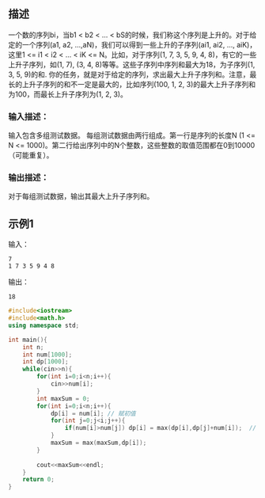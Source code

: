 ## 描述

一个数的序列bi，当b1 < b2 < ... < bS的时候，我们称这个序列是上升的。对于给定的一个序列(a1, a2, ...,aN)，我们可以得到一些上升的子序列(ai1, ai2, ..., aiK)，这里1 <= i1 < i2 < ... < iK <= N。比如，对于序列(1, 7, 3, 5, 9, 4, 8)，有它的一些上升子序列，如(1, 7), (3, 4, 8)等等。这些子序列中序列和最大为18，为子序列(1, 3, 5, 9)的和. 你的任务，就是对于给定的序列，求出最大上升子序列和。注意，最长的上升子序列的和不一定是最大的，比如序列(100, 1, 2, 3)的最大上升子序列和为100，而最长上升子序列为(1, 2, 3)。

### 输入描述：

输入包含多组测试数据。 每组测试数据由两行组成。第一行是序列的长度N (1 <= N <= 1000)。第二行给出序列中的N个整数，这些整数的取值范围都在0到10000（可能重复）。

### 输出描述：

对于每组测试数据，输出其最大上升子序列和。

## 示例1

输入：

```
7
1 7 3 5 9 4 8
```

输出：

```
18
```

```c++
#include<iostream>
#include<math.h>
using namespace std;

int main(){
    int n;
    int num[1000];
    int dp[1000];
    while(cin>>n){
        for(int i=0;i<n;i++){
            cin>>num[i];
        }
        int maxSum = 0;
        for(int i=0;i<n;i++){
            dp[i] = num[i];	// 赋初值
            for(int j=0;j<i;j++){
                if(num[i]>num[j]) dp[i] = max(dp[i],dp[j]+num[i]);	// 因为dp[i]是动态更新的，所以每一次都要取max
            }
            maxSum = max(maxSum,dp[i]);
        }
        
        cout<<maxSum<<endl;
    }    
    return 0;
}
```

